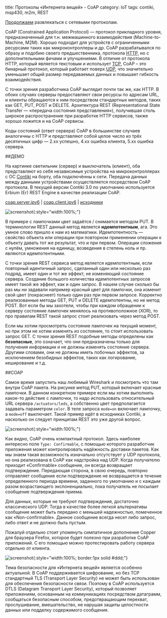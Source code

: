 title:  Протоколы «Интернета вещей» - CoAP
category: IoT
tags: contiki, msp430, m2m, REST

[Продолжаем]({filename}../2017-10-03-udp/2017-10-03-udp.md) развлекаться с сетевыми протоколам.

CoAP (Constrained Application Protocol) — протокол прикладного уровня, предназначенный для т.н. межмашинного взаимодействия (Machine-to-Machine, M2M). Хорошо подходит для устройств с ограниченными ресурсами таких как микроконтроллеры и др. CoAP разрабатывался по образу и подобию своего предшественника, протокола [HTTP]({filename}../2017-10-09-tcp/2017-10-09-tcp.md), но с дополнительными фичами и улучшениями. В отличие от протокола HTTP, который является текстовым и использует [ТСР]({filename}../2017-10-09-tcp/2017-10-09-tcp.md), CoAP – это бинарный протокол, который работает поверх [UDP]({filename}../2017-10-03-udp/2017-10-03-udp.md), что значительно уменьшает общий размер передаваемых данных и повышает гибкость взаимодействия.

С точки зрения разработчика CoAP выглядит почти так же, как HTTP. В обоих случаях серверы предоставляют свои ресурсы по адресам URL, и клиенты обращаются к ним посредством стандартных методов, таких как GET, PUT, POST и DELETE. Архитектура REST (Representational State Transfer — «передача состояния представления»), получившая столь широкое распространение при разработке HTTP сервисов, также хорошо ложится и на CoAP сервисы. 

Коды состояний (ответ сервера) CoAP в большинстве случаев аналогичны с HTTP и представляют собой целое число из трёх десятичных цифр — 2.xx успешно, 4.xx ошибка клиента, 5.xx ошибка сервера.

##ДЕМО

На картинке светильник (сервер) и выключатель (клиент), оба представляют из себя независимые устройства на микроконтроллерах c ОС [Contiki]({filename}../2017-10-03-udp/2017-10-03-udp.md) на борту, оба подключённы к сети. Передача данных между данными устройствами осуществляется посредством CoAP протокола. В текущей версии Contiki 3.0 по умолчанию используется Erbium (Er) REST Engine в качестве реализации CoAP.

[coap.server.ipv6](http://localhost:9148/b793a136c4b05c9a9c29195f045b8482) | [coap.client.ipv6](http://localhost:9148/e2e2bcf4782229c27ee28ce07c9698cf) | [исходники]({attach}conticki-coap.zip)

[comment]: <> (byzanz-record --x=73 --y=267 --delay 3 -d 33 ui.flv)
[comment]: <> (rm -rf frames/* && ffmpeg -i ui.flv -vf crop=in_w/2-12:in_h:0:0 -pix_fmt rgb24 -r 10 "frames/frame-%05d.png")
[comment]: <> (rm -rf frames/* && ffmpeg -i ui.flv -vf crop=in_w/2-12:in_h:in_w/2+12:0 -pix_fmt rgb24 -r 10 "frames_r/frame-%05d.png")
[comment]: <> (convert -size 10x501 xc:none gap.png)
[comment]: <> (ls -1 frames/frame-*.png | xargs -I{} -n1 convert {} gap.png r_{} +append o_{})
[comment]: <> (convert -monitor -limit memory 1024MiB -limit map 2048MiB -layers Optimize -layers removeDups -delay 10 -loop 0 "o_frames/*.png" uil.gif)

![screenshot]({attach}ui.gif){:style="width:100%;"}

В примере с лампочками цвет задаётся / снимается методом PUT. В терминологии REST данный метод является **идемпотентным**, ага. Это умное слово пришло к нам из математики. Идемпотентность — свойство объекта или операции при повторном применении операции к объекту давать тот же результат, что и при первом. Операции сложения с нулём, умножения на единицу, возведения в степень ноль и пр. являются идемпотентными.

С точки зрения REST сервиса метод является идемпотентным, если повторный идентичный запрос, сделанный один или несколько раз подряд, имеет один и тот же эффект, не изменяющий состояние сервера. Создание большого количества идемпотентных запросов имеет такой же эффект, как и один запрос. В нашем случае сколько бы раз мы ни задавали например красный цвет для лампочки, она изменит свой цвет (покраснеет) только один раз при первом запросе. Корректно реализованные методы GET, PUT и DELETE идемпотентны, но не метод POST. Вот если бы мы захотели, чтобы при каждом обращении к серверу состояние лампочек менялось на противоположное (XOR), то про правилам REST такой запрос стоит реализовать через метод POST.

Если мы хотим просмотреть состояние лампочек на текущий момент, но при этом не хотим изменять из состояние, то стоит использовать запрос GET. С точки зрения REST подобные методы определены как **безопасные**, это означает, что они предназначены только для получения информации и не должны изменять состояние сервера. Другими словами, они не должны иметь побочных эффектов, за исключением безобидных эффектов, таких как логирование, кеширование и т.д.

##COAP

Самое время запустить наш любимый Wireshark и посмотреть что там внутри CoAP пакета. На рисунке метод PUT, который включает красные лампочки. В данном конкретном примере если мы хотим выполнить какое-то действие с лампочки, то надо использовать относительный URL сервера `/actuators/leds`, а собственно цвет предполагается задавать параметром `color`. В теле запроса `mode=on` включает лампочку, а `mode=off` выключает. Такой пример идёт в исходниках Contiki, а насколько он следует принципам REST это уже другой вопрос.

![screenshot]({attach}coap.png){:style="width:100%;"}

Как видно, CoAP очень компактный протокол. Здесь наиболее интересно поле `Type: Confirmable`, с помощью которого разработчик приложения может контролировать надёжность доставки пакетов. Как мы знаем такая возможность изначально отсутствует у UDP протокола, но она реализована в CoAP как надстройка над UDP. Когда получателю приходит «Сonfirmable» сообщение, он всегда возвращает подтверждение. Передающая сторона, в свою очередь, повторно отправляет сообщение если подтверждение не возвращается в течение определенного периода времени, заданного по умолчанию и с каждым разом возрастающего экспоненциально, пока получатель не посылает сообщение подтверждения приема.

Для данных, которые не требуют подтверждения, достаточно классического UDP. Тогда в качестве более легкой альтернативы сообщение может быть передано с меньшей надежностью, помеченное как «Non-confirmable». Данное сообщение всегда несет либо запрос, либо ответ и не должно быть пустым.

Пожалуй отдельно стоит упомянуть симпатичное дополнение Copper для браузера Firefox, которое будет полезно при разработке CoAP приложений. С его помощью можно протестировать работу сервера отдельно от клиента.

![screenshot]({attach}copper.png){:style="width:100%; border:1px solid #ddd;"}

Тема безопасности для «Интернета вещей» является особенно актуальной. В CoAP поддерживается шифрование, но без TCP стандартный TLS (Transport Layer Security) не может быть использован для обеспечения безопасности связи. Поэтому в CoAP используется DTLS (Datagram Transport Layer Security), который позволяет приложениям, основанным на коммуникациях посредством датаграмм, сообщаться безопасным способом, предотвращающим перехват, прослушивание, вмешательство, не нарушая защиты целостности данных или подделку содержимого сообщения. 